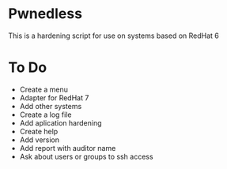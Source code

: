 # Pwnedless

This is a hardening script for use on systems based on RedHat 6


# To Do
- Create a menu
- Adapter for RedHat 7
- Add other systems
- Create a log file
- Add aplication hardening
- Create help
- Add version
- Add report with auditor name
- Ask about users or groups to ssh access
